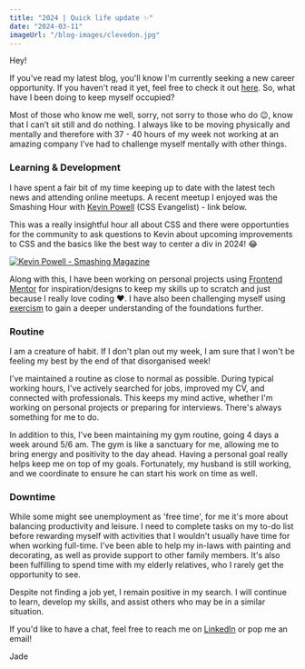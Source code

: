 ```yaml
---
title: "2024 | Quick life update ✨"
date: "2024-03-11"
imageUrl: "/blog-images/clevedon.jpg"
---
```


Hey!

If you've read my latest blog, you'll know I'm currently seeking a new career opportunity. If you haven't read it yet, feel free to check it out [here](https://www.jadetrue.co.uk/posts/job-searching). So, what have I been doing to keep myself occupied?

Most of those who know me well, sorry, not sorry to those who do 😉, know that I can’t sit still and do nothing. I always like to be moving physically and mentally and therefore with 37 - 40 hours of my week not working at an amazing company I’ve had to challenge myself mentally with other things.

### Learning & Development

I have spent a fair bit of my time keeping up to date with the latest tech news and attending online meetups. A recent meetup I enjoyed was the Smashing Hour with [Kevin Powell](https://www.kevinpowell.co/) (CSS Evangelist) - link below.

This was a really insightful hour all about CSS and there were opportunties for the community to ask questions to Kevin about upcoming improvements to CSS and the basics like the best way to center a div in 2024! 😂

[![Kevin Powell - Smashing Magazine](https://img.youtube.com/vi/ZvU0nPm_zyk/sddefault.jpg)](https://www.youtube.com/watch?v=ZvU0nPm_zyk&list=PLxQqv_fazRs3TxsPXaJ9_LSjj0if-9oF4&index=1&ab_channel=SmashingMagazine)

Along with this, I have been working on personal projects using [Frontend Mentor](https://www.frontendmentor.io/) for inspiration/designs to keep my skills up to scratch and just because I really love coding ❤️. I have also been challenging myself using [exercism](https://exercism.org/) to gain a deeper understanding of the foundations further.

### Routine

I am a creature of habit. If I don't plan out my week, I am sure that I won't be feeling my best by the end of that disorganised week!

I've maintained a routine as close to normal as possible. During typical working hours, I've actively searched for jobs, improved my CV, and connected with professionals. This keeps my mind active, whether I'm working on personal projects or preparing for interviews. There's always something for me to do.

In addition to this, I've been maintaining my gym routine, going 4 days a week around 5/6 am. The gym is like a sanctuary for me, allowing me to bring energy and positivity to the day ahead. Having a personal goal really helps keep me on top of my goals. Fortunately, my husband is still working, and we coordinate to ensure he can start his work on time as well.

### Downtime

While some might see unemployment as 'free time', for me it's more about balancing productivity and leisure. I need to complete tasks on my to-do list before rewarding myself with activities that I wouldn't usually have time for when working full-time. I've been able to help my in-laws with painting and decorating, as well as provide support to other family members. It's also been fulfilling to spend time with my elderly relatives, who I rarely get the opportunity to see.

Despite not finding a job yet, I remain positive in my search. I will continue to learn, develop my skills, and assist others who may be in a similar situation.

If you'd like to have a chat, feel free to reach me on [LinkedIn](https://www.linkedin.com/in/jadetrue) or pop me an email!

Jade

